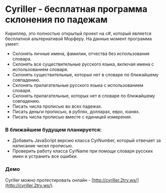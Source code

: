 Cyriller - бесплатная программа склонения по падежам
========

Кириллер, это полностью открытый проект на c#, который является бесплатной альтернативой Морферу. 
На данные момент программа умеет:

* Склонять личные имена, фамилии, отчества без использования словара.
* Склонять все существительные русского языка, включая имена с использованием словаря.
* Склонять существительные, которых нет в словаре по ближайшему совпадению.
* Склонять прилагательные русского языка с использованием словаря.
* Склонять прилагательные, которых нет в словаре по ближайшему совпадению.
* Писать числа прописью во всех падежах.
* Писать деньги прописью, в рублях, долларах, евро, юанях.
* Писать числа прописью вместе с единицей измерения.

### В ближайшем будущем планируется:

* Добавить JavaScript версию класса CyrNumber, который отвечает за написание чисел прописью.
* Проверить работу класса CyrName при помощи словаря русских имен и устранить все ошибки.

### Демо

Cyriller можно протестировать онлайн - [http://cyriller.2try.ws/](http://cyriller.2try.ws/).
